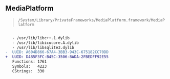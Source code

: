## MediaPlatform

> `/System/Library/PrivateFrameworks/MediaPlatform.framework/MediaPlatform`

```diff

   - /usr/lib/libc++.1.dylib
   - /usr/lib/libicucore.A.dylib
   - /usr/lib/libsqlite3.dylib
-  UUID: A604D866-67A4-3BB3-943C-675182CC70DD
+  UUID: D485F3FC-B45C-3506-8ADA-2FBEDFF92E55
   Functions: 1761
   Symbols:   4223
   CStrings:  330

```
